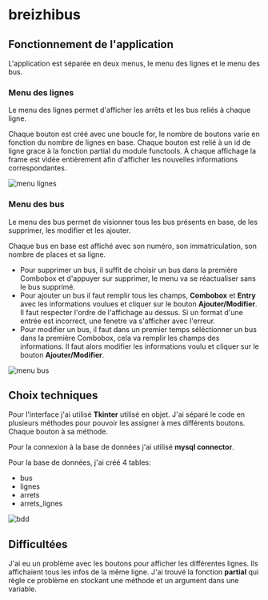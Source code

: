 # breizhibus
## Fonctionnement de l'application
L'application est séparée en deux menus, le menu des lignes et le menu des bus.

### Menu des lignes
Le menu des lignes permet d'afficher les arrêts et les bus reliés à chaque ligne.

Chaque bouton est créé avec une boucle for, le nombre de boutons varie en fonction du nombre de lignes en base. Chaque bouton est relié à un id de ligne grace à la fonction partial du module functools. À chaque affichage la frame est vidée entièrement afin d'afficher les nouvelles informations correspondantes.

![menu lignes](../images/menu_lignes.PNG)

### Menu des bus
Le menu des bus permet de visionner tous les bus présents en base, de les supprimer, les modifier et les ajouter.

Chaque bus en base est affiché avec son numéro, son immatriculation, son nombre de places et sa ligne.
- Pour supprimer un bus, il suffit de choisir un bus dans la première Combobox et d'appuyer sur supprimer, le menu va se réactualiser sans le bus supprimé.
- Pour ajouter un bus il faut remplir tous les champs, **Combobox** et **Entry** avec les informations voulues et cliquer sur le bouton **Ajouter/Modifier**. Il faut respecter l'ordre de l'affichage au dessus. Si un format d'une entrée est incorrect, une fenetre va s'afficher avec l'erreur.
- Pour modifier un bus, il faut dans un premier temps séléctionner un bus dans la première Combobox, cela va remplir les champs des informations. Il faut alors modifier les informations voulu et cliquer sur le bouton **Ajouter/Modifier**.

![menu bus](../images/menu_bus.PNG)

## Choix techniques

Pour l'interface j'ai utilisé **Tkinter** utilisé en objet.
J'ai séparé le code en plusieurs méthodes pour pouvoir les assigner à mes différents boutons. Chaque bouton à sa méthode.

Pour la connexion à la base de données j'ai utilisé **mysql connector**.

Pour la base de données, j'ai créé 4 tables:
- bus
- lignes
- arrets
- arrets_lignes

![bdd](../images/schema_bdd.PNG)

## Difficultées 

J'ai eu un problème avec les boutons pour afficher les différentes lignes. Ils affichaient tous les infos de la même ligne. J'ai trouvé la fonction **partial** qui règle ce problème en stockant une méthode et un argument dans une variable.
